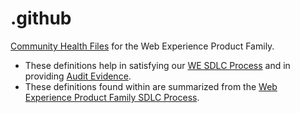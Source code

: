 # .github
[Community Health Files](https://help.github.com/en/articles/creating-a-default-community-health-file-for-your-organization) for the Web Experience Product Family.

- These definitions help in satisfying our [WE SDLC Process](https://kb.extendhealth.com/x/p4Q9D) and in providing [Audit Evidence](https://kb.extendhealth.com/x/kYGBD).
- These definitions found within are summarized from the [Web Experience Product Family SDLC Process](https://kb.extendhealth.com/x/p4Q9D).
